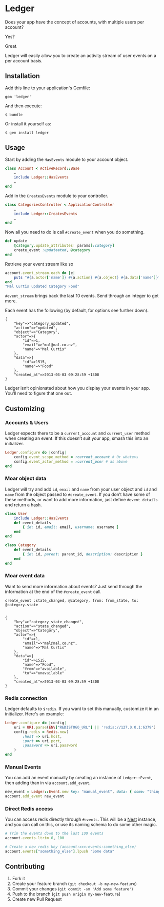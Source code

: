 # Ledger

Does your app have the concept of accounts, with multiple users per account?

Yes?

Great.

Ledger will easily allow you to create an activity stream of user events on a per account basis.

## Installation

Add this line to your application's Gemfile:

    gem 'ledger'

And then execute:

    $ bundle

Or install it yourself as:

    $ gem install ledger

## Usage

Start by adding the `HasEvents` module to your account object.

```ruby
class Account < ActiveRecord::Base
	…
	include Ledger::HasEvents
	…
end
```

Add in the `CreatesEvents` module to your controller.

```ruby
class CategoriesController < ApplicationController
	…
	include Ledger::CreatesEvents
	…
end
```

Now all you need to do is call `#create_event` when you do something.

```ruby
def update
	@category.update_attributes! params[:category]
	create_event :updateated, @category
end
```

Retrieve your event stream like so

```ruby
account.event_stream.each do |e|
	puts "#{a.actor['name']} #{a.action} #{a.object} #{a.data['name']}"
end
"Mal Curtis updated Category Food"
```

`#event_stream` brings back the last 10 events. Send through an integer to get more.

Each event has the following (by default, for options see further down).

```
{
	"key"=>"category_updated",
	"action"=>"updated",
	"object"=>"Category",
	"actor"=>{
		"id"=>1,
		"email"=>"mal@mal.co.nz",
		"name"=>"Mal Curtis"
	},
	"data"=>{
		"id"=>1515,
		"name"=>"Food"
	},
	"created_at"=>2013-03-03 09:28:59 +1300
}
```

Ledger isn’t opinionated about how you display your events in your app. You’ll need to figure that one out.

## Customizing

### Accounts & Users

Ledger expects there to be a `current_account` and `current_user` method when creating an event. If this doesn’t suit your app, smash this into an initializer.

```ruby
Ledger.configure do |config|
	config.event_scope_method = :current_account # Or whatevs
	config.event_actor_method = :current_user # as above
end
```

### Moar object data

Ledger will try and add `id`, `email` and `name` from your user object and `id` and `name` from the object passed to `#create_event`. If you don’t have some of these methods, or want to add more information, just define `#event_details` and return a hash.

```ruby
class User
	include Ledger::HasEvents
	def event_details
		{ id: id, email: email, username: username }
	end
end

class Category
	def event_details
		{ id: id, parent: parent_id, description: description }
	end
end
```

### Moar event data

Want to send more information about events? Just send through the information at the end of the `#create_event` call.

```
create_event :state_changed, @category, from: from_state, to: @category.state
```
```

{
	"key"=>"category_state_changed",
	"action"=>"state_changed",
	"object"=>"Category",
	"actor"=>{
		"id"=>1,
		"email"=>"mal@mal.co.nz",
		"name"=>"Mal Curtis"
	},
	"data"=>{
		"id"=>1515,
		"name"=>"Food",
		"from"=>"available",
		"to"=>"unavailable"
	},
	"created_at"=>2013-03-03 09:28:59 +1300
}
```


### Redis connection

Ledger defaults to `$redis`. If you want to set this manually, customize it in an initializer. Here's an example:

```ruby
Ledger.configure do |config|
	uri = URI.parse(ENV["REDISTOGO_URL"] || 'redis://127.0.0.1:6379')
	config.redis = Redis.new(
		:host => uri.host,
		:port => uri.port,
		:password => uri.password
	)
end
```

### Manual Events

You can add an event manually by creating an instance of `Ledger::Event`, then adding than in via `account.add_event`.

```ruby
new_event = Ledger::Event.new key: "manual_event", data: { some: "thing" }
account.add_event new_event
```

### Direct Redis access

You can access redis directly through `#events`. This will be a [Nest](https://github.com/soveran/nest) instance, and you can call on this, or use its naming schema to do some other magic.

```ruby
# Trim the events down to the last 100 events
account.events.ltrim 0, 100

# Create a new redis key (account:xxx:events:something_else)
account.events["something_else"].lpush "Some data"
```


## Contributing

1. Fork it
2. Create your feature branch (`git checkout -b my-new-feature`)
3. Commit your changes (`git commit -am 'Add some feature'`)
4. Push to the branch (`git push origin my-new-feature`)
5. Create new Pull Request

